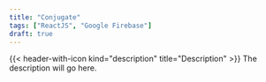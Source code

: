 ```yaml
---
title: "Conjugate"
tags: ["ReactJS", "Google Firebase"]
draft: true
---
```


{{< header-with-icon kind="description" title="Description" >}}
The description will go here.